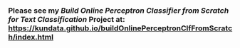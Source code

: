 

### Please see my *Build Online Perceptron Classifier from Scratch for Text Classification* Project at: https://kundata.github.io/buildOnlinePerceptronClfFromScratch/index.html

